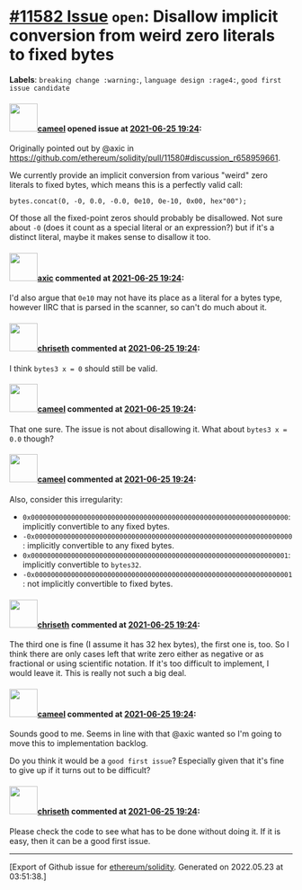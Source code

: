 # [\#11582 Issue](https://github.com/ethereum/solidity/issues/11582) `open`: Disallow implicit conversion from weird zero literals to fixed bytes
**Labels**: `breaking change :warning:`, `language design :rage4:`, `good first issue candidate`


#### <img src="https://avatars.githubusercontent.com/u/137030?v=4" width="50">[cameel](https://github.com/cameel) opened issue at [2021-06-25 19:24](https://github.com/ethereum/solidity/issues/11582):

Originally pointed out by @axic in https://github.com/ethereum/solidity/pull/11580#discussion_r658959661.

We currently provide an implicit conversion from various "weird" zero literals to fixed bytes, which means this is a perfectly valid call:
```solidity
bytes.concat(0, -0, 0.0, -0.0, 0e10, 0e-10, 0x00, hex"00");
```

Of those all the fixed-point zeros should probably be disallowed. Not sure about `-0` (does it count as a special literal or an expression?) but if it's a distinct literal, maybe it makes sense to disallow it too.

#### <img src="https://avatars.githubusercontent.com/u/20340?v=4" width="50">[axic](https://github.com/axic) commented at [2021-06-25 19:24](https://github.com/ethereum/solidity/issues/11582#issuecomment-868824679):

I'd also argue that `0e10` may not have its place as a literal for a bytes type, however IIRC that is parsed in the scanner, so can't do much about it.

#### <img src="https://avatars.githubusercontent.com/u/9073706?v=4" width="50">[chriseth](https://github.com/chriseth) commented at [2021-06-25 19:24](https://github.com/ethereum/solidity/issues/11582#issuecomment-869653326):

I think `bytes3 x = 0` should still be valid.

#### <img src="https://avatars.githubusercontent.com/u/137030?v=4" width="50">[cameel](https://github.com/cameel) commented at [2021-06-25 19:24](https://github.com/ethereum/solidity/issues/11582#issuecomment-869831828):

That one sure. The issue is not about disallowing it. What about `bytes3 x = 0.0` though?

#### <img src="https://avatars.githubusercontent.com/u/137030?v=4" width="50">[cameel](https://github.com/cameel) commented at [2021-06-25 19:24](https://github.com/ethereum/solidity/issues/11582#issuecomment-869834198):

Also, consider this irregularity:
- `0x0000000000000000000000000000000000000000000000000000000000000000`: implicitly convertible to any fixed bytes.
- `-0x0000000000000000000000000000000000000000000000000000000000000000`: implicitly convertible to any fixed bytes.
- `0x0000000000000000000000000000000000000000000000000000000000000001`: implicitly convertible to `bytes32`.
- `-0x0000000000000000000000000000000000000000000000000000000000000001`: not implicitly convertible to fixed bytes.

#### <img src="https://avatars.githubusercontent.com/u/9073706?v=4" width="50">[chriseth](https://github.com/chriseth) commented at [2021-06-25 19:24](https://github.com/ethereum/solidity/issues/11582#issuecomment-874227541):

The third one is fine (I assume it has 32 hex bytes), the first one is, too. So I think there are only cases left that write zero either as negative or as fractional or using scientific notation. If it's too difficult to implement, I would leave it. This is really not such a big deal.

#### <img src="https://avatars.githubusercontent.com/u/137030?v=4" width="50">[cameel](https://github.com/cameel) commented at [2021-06-25 19:24](https://github.com/ethereum/solidity/issues/11582#issuecomment-874230077):

Sounds good to me. Seems in line with that @axic wanted so I'm going to move this to implementation backlog.

Do you think it would be a `good first issue`? Especially given that it's fine to give up if it turns out to be difficult?

#### <img src="https://avatars.githubusercontent.com/u/9073706?v=4" width="50">[chriseth](https://github.com/chriseth) commented at [2021-06-25 19:24](https://github.com/ethereum/solidity/issues/11582#issuecomment-874232033):

Please check the code to see what has to be done without doing it. If it is easy, then it can be a good first issue.


-------------------------------------------------------------------------------



[Export of Github issue for [ethereum/solidity](https://github.com/ethereum/solidity). Generated on 2022.05.23 at 03:51:38.]

